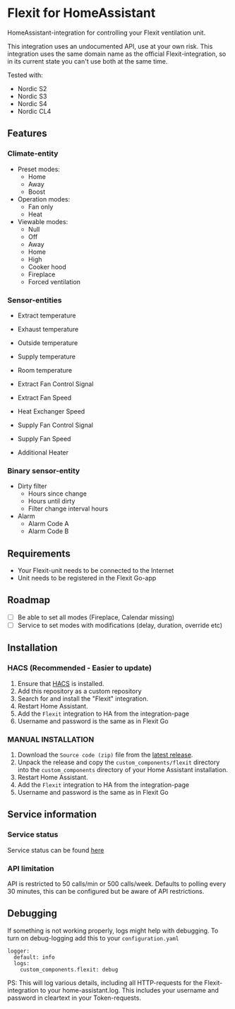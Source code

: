 # Flexit for HomeAssistant

HomeAssistant-integration for controlling your Flexit ventilation unit. 

This integration uses an undocumented API, use at your own risk. This integration uses the same domain name as the official Flexit-integration, so in its current state you can't use both at the same time.

Tested with: 
- Nordic S2
- Nordic S3 
- Nordic S4
- Nordic CL4

## Features
### Climate-entity
- Preset modes:     
  - Home
  - Away
  - Boost
- Operation modes:  
  - Fan only
  - Heat
- Viewable modes:
  - Null
  - Off
  - Away
  - Home
  - High
  - Cooker hood
  - Fireplace
  - Forced ventilation

### Sensor-entities
- Extract temperature
- Exhaust temperature
- Outside temperature
- Supply temperature
- Room temperature

- Extract Fan Control Signal
- Extract Fan Speed
- Heat Exchanger Speed
- Supply Fan Control Signal
- Supply Fan Speed
- Additional Heater

### Binary sensor-entity
- Dirty filter
   - Hours since change
   - Hours until dirty 
   - Filter change interval hours
- Alarm 
    - Alarm Code A
    - Alarm Code B

## Requirements
- Your Flexit-unit needs to be connected to the Internet
- Unit needs to be registered in the Flexit Go-app

## Roadmap
- [ ] Be able to set all modes (Fireplace, Calendar missing)
- [ ] Service to set modes with modifications (delay, duration, override etc)

## Installation

### HACS (Recommended - Easier to update)

1. Ensure that [HACS](https://hacs.xyz/) is installed.
2. Add this repository as a custom repository
3. Search for and install the "Flexit" integration.
4. Restart Home Assistant.
5. Add the `Flexit` integration to HA from the integration-page
6. Username and password is the same as in Flexit Go

### MANUAL INSTALLATION

1. Download the `Source code (zip)` file from the
   [latest release](https://github.com/sindrebroch/ha-flexit/releases/latest).
2. Unpack the release and copy the `custom_components/flexit` directory
   into the `custom_components` directory of your Home Assistant
   installation.
3. Restart Home Assistant.
4. Add the `Flexit` integration to HA from the integration-page
5. Username and password is the same as in Flexit Go

## Service information

### Service status
Service status can be found [here](https://status.climatixic.com/)

### API limitation
API is restricted to 50 calls/min or 500 calls/week. Defaults to polling every 30 minutes, this can be configured but be aware of API restrictions. 

## Debugging
If something is not working properly, logs might help with debugging. To turn on debug-logging add this to your `configuration.yaml`
```
logger:
  default: info
  logs:
    custom_components.flexit: debug
```
PS: This will log various details, including all HTTP-requests for the Flexit-integration to your home-assistant.log. This includes your username and password in cleartext in your Token-requests.
